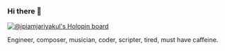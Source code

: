 ### Hi there 👋

<!--
**jpiamjariyakul/jpiamjariyakul** is a ✨ _special_ ✨ repository because its `README.md` (this file) appears on your GitHub profile.

Here are some ideas to get you started:

- 🔭 I’m currently working on ...
- 🌱 I’m currently learning ...
- 👯 I’m looking to collaborate on ...
- 🤔 I’m looking for help with ...
- 💬 Ask me about ...
- 📫 How to reach me: ...
- 😄 Pronouns: ...
- ⚡ Fun fact: ...
-->

[![@jpiamjariyakul's Holopin board](https://holopin.me/jpiamjariyakul)](https://holopin.io/@jpiamjariyakul)

Engineer, composer, musician, coder, scripter, tired, must have caffeine.

